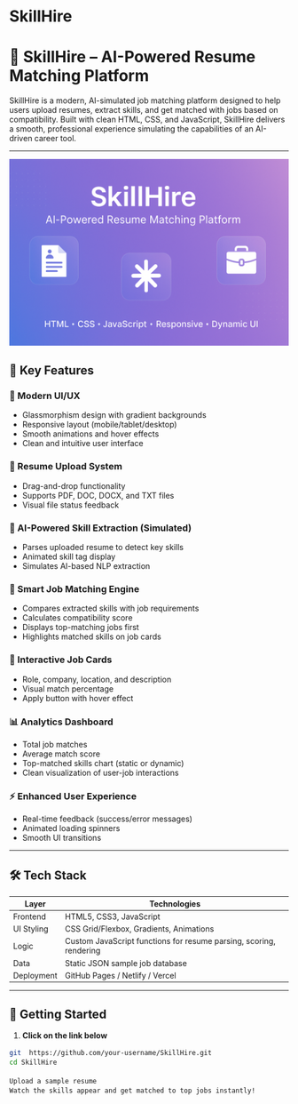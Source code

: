 # SkillHire

# 💼 SkillHire – AI-Powered Resume Matching Platform

SkillHire is a modern, AI-simulated job matching platform designed to help users upload resumes, extract skills, and get matched with jobs based on compatibility. Built with clean HTML, CSS, and JavaScript, SkillHire delivers a smooth, professional experience simulating the capabilities of an AI-driven career tool.

---
![SkillHire Banner](./banner.png)

## 🌟 Key Features

### 🎨 Modern UI/UX
- Glassmorphism design with gradient backgrounds
- Responsive layout (mobile/tablet/desktop)
- Smooth animations and hover effects
- Clean and intuitive user interface

### 📄 Resume Upload System
- Drag-and-drop functionality
- Supports PDF, DOC, DOCX, and TXT files
- Visual file status feedback

### 🤖 AI-Powered Skill Extraction (Simulated)
- Parses uploaded resume to detect key skills
- Animated skill tag display
- Simulates AI-based NLP extraction

### 🎯 Smart Job Matching Engine
- Compares extracted skills with job requirements
- Calculates compatibility score
- Displays top-matching jobs first
- Highlights matched skills on job cards

### 🧾 Interactive Job Cards
- Role, company, location, and description
- Visual match percentage
- Apply button with hover effect

### 📊 Analytics Dashboard
- Total job matches
- Average match score
- Top-matched skills chart (static or dynamic)
- Clean visualization of user-job interactions

### ⚡ Enhanced User Experience
- Real-time feedback (success/error messages)
- Animated loading spinners
- Smooth UI transitions

---

## 🛠️ Tech Stack

| Layer        | Technologies               |
|--------------|----------------------------|
| Frontend     | HTML5, CSS3, JavaScript    |
| UI Styling   | CSS Grid/Flexbox, Gradients, Animations |
| Logic        | Custom JavaScript functions for resume parsing, scoring, rendering |
| Data         | Static JSON sample job database |
| Deployment   | GitHub Pages / Netlify / Vercel |

---

## 🚀 Getting Started

1. **Click on the link below**
```bash
git  https://github.com/your-username/SkillHire.git
cd SkillHire

Upload a sample resume
Watch the skills appear and get matched to top jobs instantly!
